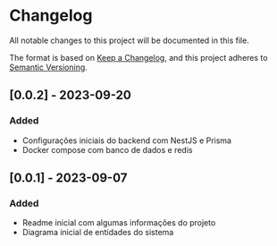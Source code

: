 # Changelog

All notable changes to this project will be documented in this file.

The format is based on [Keep a Changelog](https://keepachangelog.com/en/1.0.0/),
and this project adheres to [Semantic Versioning](https://semver.org/spec/v2.0.0.html).

## [0.0.2] - 2023-09-20

### Added

- Configurações iniciais do backend com NestJS e Prisma
- Docker compose com banco de dados e redis

## [0.0.1] - 2023-09-07

### Added

- Readme inicial com algumas informações do projeto
- Diagrama inicial de entidades do sistema
